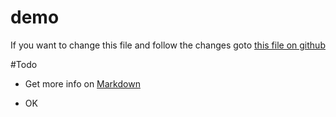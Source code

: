 # demo

If you want to change this file and follow the changes goto [this file on github](<https://github.com/jweken/demo/edit/master/README.md>)

#Todo 

* Get more info on [Markdown](<https://github.com/adam-p/markdown-here/wiki/Markdown-Cheatsheet>)

* OK
